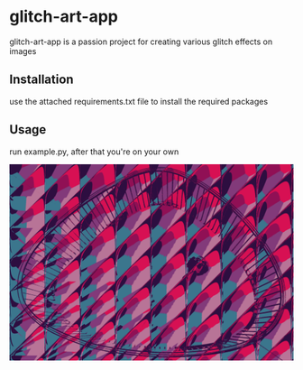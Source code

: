 # glitch-art-app

glitch-art-app is a passion project for creating various glitch effects on images

## Installation

use the attached requirements.txt file to install the required packages

## Usage

run example.py, after that you're on your own

![ABSOLUTE CINEMA](example-out/1739923913-6.png)
